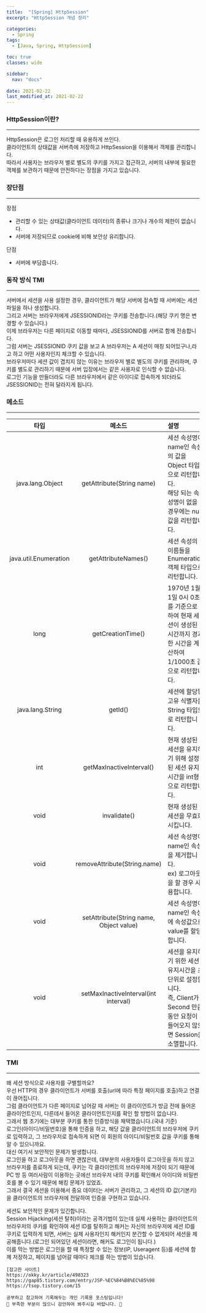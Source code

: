 ```yaml
---
title:  "[Spring] HttpSession"
excerpt: "HttpSession 개념 정리"

categories:
  - Spring
tags:
  - [Java, Spring, HttpSession]

toc: true
classes: wide

sidebar:
  nav: "docs"
 
date: 2021-02-22
last_modified_at: 2021-02-22
---
```


### HttpSession이란?
---
HttpSession은 로그인 처리할 때 유용하게 쓰인다.<br>
클라이언트의 상태값을 서버측에 저장하고 HttpSession을 이용해서 객체를 관리합니다.<br>
따라서 사용자는 브라우저 별로 별도의 쿠키를 가지고 접근하고, 서버의 내부에 필요한 객체를 보관하기 때문에 안전하다는 장점을 가지고 있습니다.

### 장단점
---
장점
- 관리할 수 있는 상태값(클라이언트 데이터)의 종류나 크기나 개수의 제한이 없습니다.
- 서버에 저장되므로 cookie에 비해 보안상 유리합니다.

단점
- 서버에 부담줍니다.

### 동작 방식 TMI
---
서버에서 세션을 사용 설정한 경우, 클라이언트가 해당 서버에 접속할 때 서버에는 세션 파일을 하나 생성합니다.<br>
그리고 서버는 브라우저에게 JSESSIONID라는 쿠키를 전송합니다.(해당 쿠키 명은 변경할 수 있습니다.)<br>
이제 브라우저는 다른 페이지로 이동할 때마다, JSESSIONID를 서버로 함께 전송합니다.<br>
그럼 서버는 JSESSIONID 쿠키 값을 보고 A 브라우저는 A 세션이 매칭 되어있구나,라고 하고 어떤 사용자인지 체크할 수 있습니다.<br>
브라우저마다 세션 값이 겹치지 않는 이유는 브라우저 별로 별도의 쿠키를 관리하며, 쿠키를 별도로 관리하기 때문에 서버 입장에서는 같은 사용자로 인식할 수 없습니다.<br>
로그인 기능을 만들더라도 다른 브라우저에서 같은 아이디로 접속하게 되더라도 JSESSIONID는 전혀 달라지게 됩니다.

### 메소드
---

|타입|메소드|설명|
|:----:|:----:|:----|
|java.lang.Object|getAttribute(String name)|세션 속성명이 name인 속성의 값을 Object 타입으로 리턴합니다.<br>해당 되는 속성명이 없을 경우에는 null 값을 리턴합니다.|
|java.util.Enumeration|getAttributeNames()|세션 속성의 이름들을 Enumeration 객체 타입으로 리턴합니다.|
|long|getCreationTime()|1970년 1월 1일 0시 0초를 기준으로 하여 현재 세션이 생성된 시간까지 경과한 시간을 계산하여 1/1000초 값으로 리턴합니다.|
|java.lang.String|getId()|세션에 할당된 고유 식별자를 String 타입으로 리턴합니다.|
|int|getMaxInactiveInterval()|현재 생성된 세션을 유지하기 위해 설정된 세션 유지시간을 int형으로 리턴합니다.|
|void|invalidate()|현재 생성된 세션을 무효화 시킵니다.|
|void|removeAttribute(String.name)|세션 속성명이 name인 속성을 제거합니다.<br>ex) 로그아웃을 할 경우 사용합니다.|
|void|setAttribute(String name, Object value)|세션 속성명이 name인 속성에 속성값으로 value를 할당합니다.|
|void|setMaxInactiveInterval(int interval)|세션을 유지하기 위한 세션 유지시간을 초 단위로 설정합니다.<br>즉, Client가 Second 만큼 동안 요청이 들어오지 않으면 Session을 소멸합니다.|

### TMI
---
왜 세션 방식으로 사용자를 구별할까요?<br>
우선 HTTP의 경우 클라이언트가 서버를 호출(url에 따라 특정 페이지를 호출)하고 연결이 끊어집니다.<br>
그럼 클라이언트가 다른 페이지로 넘어갈 때 서버는 이 클라이언트가 방금 전에 들어온 클라이언트인지, 다른데서 들어온 클라이언트인지를 확인 할 방법이 없습니다.<br>
그래서 웹 초기에는 대부분 쿠키를 통한 인증방식을 채택했습니다.(국내 기준)<br>
로그인(아이디/비밀번호)을 통해 인증을 하고, 해당 값을 클라이언트의 브라우저에 쿠키로 입력하고, 그 브라우저로 접속하게 되면 이 회원의 아이디/비밀번호 값을 쿠키를 통해 알 수 있으니까요.<br>
대신 여기서 보안적인 문제가 발생합니다.<br>
로그인을 하고 로그아웃을 하면 괜찮은데, 대부분의 사용자들이 로그아웃을 하지 않고 브라우저를 종료하게 되는데, 쿠키는 각 클라이언트의 브라우저에 저장이 되기 때문에 PC 방 등 여러사람이 이용하는 곳에선 브라우저 내의 쿠키를 확인해서 아이디와 비밀번호를 볼 수 있기 때문에 해킹 문제가 있었죠.<br>
그래서 결국 세션을 이용해서 중요 데이터는 서버가 관리하고, 그 세션의 ID 값(기본키)을 클라이언트의 브라우저에 전달하여 인증을 구현하고 있습니다.<br>

세션도 보안적인 문제가 있긴합니다.<br>
Session Hijacking(세션 탈취)이라는 공격기법이 있는데 실제 사용하는 클라이언트의 브라우저의 쿠키를 확인하여 세션 ID를 탈취하고 해커는 자신의 브라우저에 세션 ID를 쿠키로 입력하게 되면, 서버는 실제 사용자인지 해커인지 분간할 수 없게되어 세션을 제공해줍니다.(로그인 되어있던 세션이라면, 해커도 로그인이 됩니다.)<br>
이를 막는 방법은 로그인을 할 때 특정할 수 있는 정보(IP, Useragent 등)를 세션에 함께 저장하고, 페이지를 넘어갈 때마다 체크를 하는 방법이 있습니다.

```
[참고한 사이트]
https://okky.kr/article/498323
https://gap85.tistory.com/entry/JSP-%EC%84%B8%EC%85%98
https://tsop.tistory.com/15
```

```
공부하고 참고하여 기록해두는 개인 기록용 포스팅입니다!
🤔 부족한 부분이 많으니 감안하여 봐주시길 바랍니다. 🤔
```